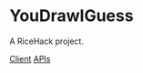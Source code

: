 # YouDrawIGuess
A RiceHack project.

[Client](https://youdrawiguessclient-xth2tz36sq-uc.a.run.app/)
[APIs](https://hackrice11-326402.ue.r.appspot.com/graphql)

